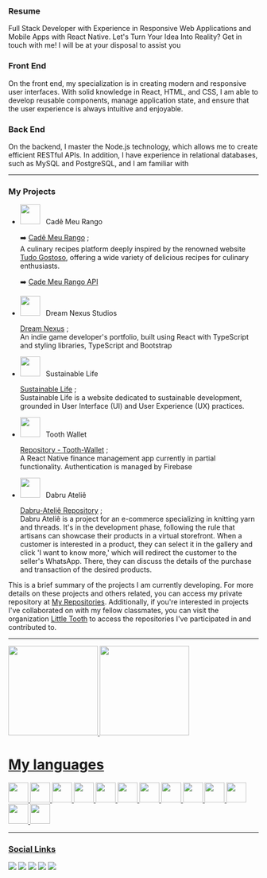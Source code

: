 ### Resume
Full Stack Developer with Experience in Responsive Web Applications and Mobile Apps with React Native.
Let's Turn Your Idea Into Reality? 
Get in touch with me! I will be at your disposal to assist you

### Front End
On the front end, my specialization is in creating modern and responsive user interfaces. With solid knowledge in React, HTML, and CSS, I am able to develop reusable components, manage application state, and ensure that the user experience is always intuitive and enjoyable.

### Back End
On the backend, I master the Node.js technology, which allows me to create efficient RESTful APIs. In addition, I have experience in relational databases, such as MySQL and PostgreSQL, and I am familiar with

---

### My Projects
- <p class='p'> <img src="https://res.cloudinary.com/dh39ahmpj/image/upload/v1706058318/Github/Logo_1_l864to.png" height='40'/> &nbsp Cadê Meu Rango </p>

	➡️ [Cadê Meu Rango](https://cade-meu-rango-front.web.app/) ; <br/>
	A culinary recipes platform deeply inspired by the renowned website [Tudo Gostoso](https://www.tudogostoso.com.br/), offering a wide variety of delicious recipes for culinary enthusiasts. <br/>
 
	➡️ [Cade Meu Rango API](https://github.com/Little-Tooth-Tecnologies/cademeurango-api/tree/node-new)
 
- <p> <img src="https://res.cloudinary.com/dh39ahmpj/image/upload/v1706058292/Github/Logo_2_imytzn.png" height='40'/> &nbsp Dream Nexus Studios </p>

	[Dream Nexus](https://github.com/thalys93/dreamNexus) ; <br/>
 	An indie game developer's portfolio, built using React with TypeScript and styling libraries, TypeScript and Bootstrap
 
- <p> <img src="https://res.cloudinary.com/dh39ahmpj/image/upload/v1706058413/Github/Logo_3_qdjbsx.png" height='40'/> &nbsp Sustainable Life </p>

	[Sustainable Life](https://vida-sustentavel-61c19.web.app/) ; <br/>
	Sustainable Life is a website dedicated to sustainable development, grounded in User Interface (UI) and User Experience (UX) practices.

- <p> <img src="https://res.cloudinary.com/dh39ahmpj/image/upload/v1706058554/Github/Logo_4_lxpjm3.png" height='40'/> &nbsp Tooth Wallet</p>

	[Repository - Tooth-Wallet](https://github.com/Little-Tooth-Tecnologies/tooth-walletV2) ; <br/>
	A React Native finance management app currently in partial functionality. Authentication is managed by Firebase

- <p> <img src="https://res.cloudinary.com/dh39ahmpj/image/upload/v1706058683/Github/Logo_5_q0qfek.png" height='40'/> &nbsp Dabru Ateliê</p>

  	[Dabru-Ateliê Repository](https://github.com/thalys93/dabru-repository/tree/main) ; <br/>
	Dabru Ateliê is a project for an e-commerce specializing in knitting yarn and threads. It's in the development phase, following the rule that artisans can showcase their products in a virtual storefront. When a customer is interested in a product, they can select it in the gallery and click 'I want to know more,' which will redirect the customer to the seller's WhatsApp. There, they can discuss the details of the purchase and transaction of the desired products.

This is a brief summary of the projects I am currently developing. For more details on these projects and others related, you can access my private repository at [My Repositories](https://github.com/thalys93?tab=repositories). Additionally, if you're interested in projects I've collaborated on with my fellow classmates, you can visit the organization [Little Tooth](https://github.com/orgs/Little-Tooth-Tecnologies/repositories) to access the repositories I've participated in and contributed to.
  
  ---    
  <div>
  <a href="https://github.com/thalys93">
  <img height="180em"  src="https://github-readme-stats.vercel.app/api?username=thalys93&show_icons=true&theme=react&include_all_commits=true&count_private=true"/>    
  <img height="180em" src="https://github-readme-stats.vercel.app/api/top-langs/?username=thalys93&layout=compact&langs_count=7&theme=react"/>
  </div>
  
  <div>
    <h1> My languages </h1> 
  <img src="https://cdn.jsdelivr.net/gh/devicons/devicon/icons/react/react-original.svg" height='40' />    
  <img src="https://cdn.jsdelivr.net/gh/devicons/devicon/icons/angularjs/angularjs-original.svg" height='40' />     
  <img src="https://cdn.jsdelivr.net/gh/devicons/devicon/icons/typescript/typescript-original.svg" height='40' />
  <img src="https://cdn.jsdelivr.net/gh/devicons/devicon/icons/javascript/javascript-original.svg" height='40'/>   
  <img src="https://cdn.jsdelivr.net/gh/devicons/devicon/icons/nodejs/nodejs-original.svg" height='40'/>
  <img src="https://cdn.jsdelivr.net/gh/devicons/devicon/icons/mysql/mysql-original.svg" height='40'/>  
  <img src="https://cdn.jsdelivr.net/gh/devicons/devicon/icons/csharp/csharp-original.svg" height='40'/>  
  <img src="https://cdn.jsdelivr.net/gh/devicons/devicon/icons/dot-net/dot-net-original.svg" height='40'/>
  <img src="https://cdn.jsdelivr.net/gh/devicons/devicon/icons/dotnetcore/dotnetcore-original.svg" height='40'/>
  <img src="https://cdn.jsdelivr.net/gh/devicons/devicon/icons/java/java-original.svg" height='40'/>
  <img src="https://cdn.jsdelivr.net/gh/devicons/devicon/icons/androidstudio/androidstudio-original.svg" height='40'/>
  <img src="https://cdn.jsdelivr.net/gh/devicons/devicon/icons/firebase/firebase-plain.svg" height='40'/>
  <img src="https://cdn.jsdelivr.net/gh/devicons/devicon/icons/redux/redux-original.svg" height='40'/>
  </div>
  
  <hr/>    
      
  <div>
    <h3> Social Links </h3>
  </div>
<div>
 <a href="https://www.instagram.com/luiss_xavierr/" target="_blank"><img src="https://img.shields.io/badge/-Instagram-%23E4405F?style=for-the-badge&logo=instagram&logoColor=white" target="_blank"></a>
 	<a href="https://www.twitch.tv/o_thalys" target="_blank"><img src="https://img.shields.io/badge/Twitch-9146FF?style=for-the-badge&logo=twitch&logoColor=white" target="_blank"></a>
  <a href = "mailto:luisthalys@gmail.com"><img src="https://img.shields.io/badge/-Gmail-%23333?style=for-the-badge&logo=gmail&logoColor=white" target="_blank"></a>
  <a href="https://www.linkedin.com/in/thalys-dev202/" target="_blank"><img src="https://img.shields.io/badge/-LinkedIn-%230077B5?style=for-the-badge&logo=linkedin&logoColor=white" target="_blank"></a> 
  <a href="https://discord.com/channels/Thalys93#2555" target="_blank"><img src="https://img.shields.io/badge/-discord-%230067C5?style=for-the-badge&logo=discord&logoColor=white" target="_blank"></a>

 </div> 
